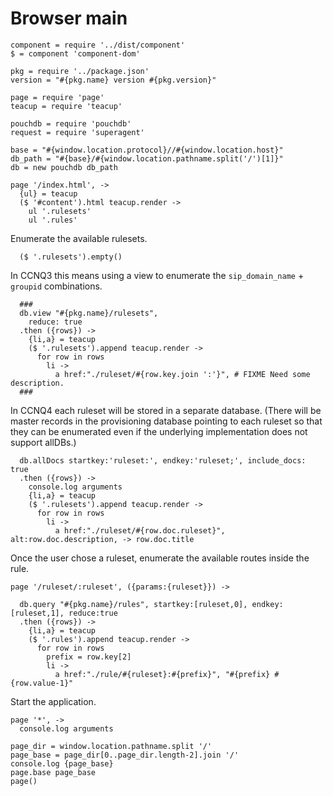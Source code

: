 Browser main
============

    component = require '../dist/component'
    $ = component 'component-dom'

    pkg = require '../package.json'
    version = "#{pkg.name} version #{pkg.version}"

    page = require 'page'
    teacup = require 'teacup'

    pouchdb = require 'pouchdb'
    request = require 'superagent'

    base = "#{window.location.protocol}//#{window.location.host}"
    db_path = "#{base}/#{window.location.pathname.split('/')[1]}"
    db = new pouchdb db_path

    page '/index.html', ->
      {ul} = teacup
      ($ '#content').html teacup.render ->
        ul '.rulesets'
        ul '.rules'

Enumerate the available rulesets.

      ($ '.rulesets').empty()

In CCNQ3 this means using a view to enumerate the `sip_domain_name` + `groupid` combinations.

      ###
      db.view "#{pkg.name}/rulesets",
        reduce: true
      .then ({rows}) ->
        {li,a} = teacup
        ($ '.rulesets').append teacup.render ->
          for row in rows
            li ->
              a href:"./ruleset/#{row.key.join ':'}", # FIXME Need some description.
      ###

In CCNQ4 each ruleset will be stored in a separate database. (There will be master records in the provisioning database pointing to each ruleset so that they can be enumerated even if the underlying implementation does not support allDBs.)

      db.allDocs startkey:'ruleset:', endkey:'ruleset;', include_docs: true
      .then ({rows}) ->
        console.log arguments
        {li,a} = teacup
        ($ '.rulesets').append teacup.render ->
          for row in rows
            li ->
              a href:"./ruleset/#{row.doc.ruleset}", alt:row.doc.description, -> row.doc.title

Once the user chose a ruleset, enumerate the available routes inside the rule.

    page '/ruleset/:ruleset', ({params:{ruleset}}) ->

      db.query "#{pkg.name}/rules", startkey:[ruleset,0], endkey:[ruleset,1], reduce:true
      .then ({rows}) ->
        {li,a} = teacup
        ($ '.rules').append teacup.render ->
          for row in rows
            prefix = row.key[2]
            li ->
              a href:"./rule/#{ruleset}:#{prefix}", "#{prefix} #{row.value-1}"

Start the application.

    page '*', ->
      console.log arguments

    page_dir = window.location.pathname.split '/'
    page_base = page_dir[0..page_dir.length-2].join '/'
    console.log {page_base}
    page.base page_base
    page()
